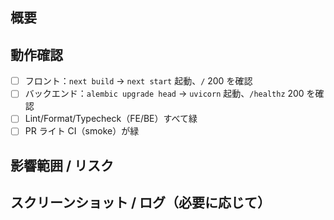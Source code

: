 ## 概要

## 動作確認

- [ ] フロント：`next build` → `next start` 起動、`/` 200 を確認
- [ ] バックエンド：`alembic upgrade head` → `uvicorn` 起動、`/healthz` 200 を確認
- [ ] Lint/Format/Typecheck（FE/BE）すべて緑
- [ ] PR ライト CI（smoke）が緑

## 影響範囲 / リスク

## スクリーンショット / ログ（必要に応じて）

